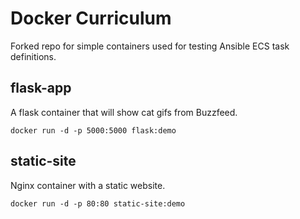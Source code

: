 Docker Curriculum
===

Forked repo for simple containers used for testing Ansible ECS task definitions.

## flask-app

A flask container that will show cat gifs from Buzzfeed.


```
docker run -d -p 5000:5000 flask:demo
```

## static-site

Nginx container with a static website.

```
docker run -d -p 80:80 static-site:demo
```
